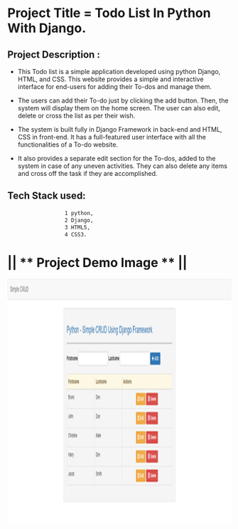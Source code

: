 # Project Title = Todo List In Python With Django.

## Project Description :

- This Todo list is a simple application developed using python Django, HTML, and CSS. This website provides a simple and interactive interface for end-users for adding their To-dos and manage them.

-  The users can add their To-do just by clicking the add button. Then, the system will display them on the home screen. The user can also edit, delete or cross the list as per their wish.

- The system is built fully in Django Framework in back-end and HTML, CSS in front-end. It has a full-featured user interface with all the functionalities of a To-do website.

-  It also provides a separate edit section for the To-dos, added to the system in case of any uneven activities. They can also delete any items and cross off the task if they are accomplished.

## Tech Stack used:
                      1 python, 
                      2 Django, 
                      3 HTML5, 
                      4 CSS3.
                      
# || ** Project Demo Image ** ||  



<img src="https://github.com/pranita28Dane/CRUD-Django/blob/dev/crud%20django.png" width="900" height= "550">
